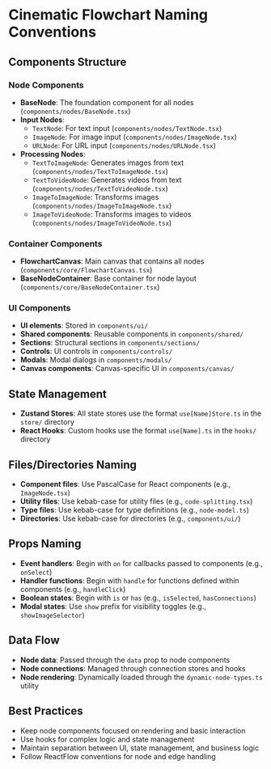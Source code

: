 # Cinematic Flowchart Naming Conventions

## Components Structure

### Node Components
- **BaseNode**: The foundation component for all nodes (`components/nodes/BaseNode.tsx`)
- **Input Nodes**:
  - `TextNode`: For text input (`components/nodes/TextNode.tsx`)
  - `ImageNode`: For image input (`components/nodes/ImageNode.tsx`) 
  - `URLNode`: For URL input (`components/nodes/URLNode.tsx`)
- **Processing Nodes**:
  - `TextToImageNode`: Generates images from text (`components/nodes/TextToImageNode.tsx`)
  - `TextToVideoNode`: Generates videos from text (`components/nodes/TextToVideoNode.tsx`)
  - `ImageToImageNode`: Transforms images (`components/nodes/ImageToImageNode.tsx`)
  - `ImageToVideoNode`: Transforms images to videos (`components/nodes/ImageToVideoNode.tsx`)

### Container Components
- **FlowchartCanvas**: Main canvas that contains all nodes (`components/core/FlowchartCanvas.tsx`)
- **BaseNodeContainer**: Base container for node layout (`components/core/BaseNodeContainer.tsx`)

### UI Components
- **UI elements**: Stored in `components/ui/`
- **Shared components**: Reusable components in `components/shared/`
- **Sections**: Structural sections in `components/sections/`
- **Controls**: UI controls in `components/controls/`
- **Modals**: Modal dialogs in `components/modals/`
- **Canvas components**: Canvas-specific UI in `components/canvas/`

## State Management
- **Zustand Stores**: All state stores use the format `use[Name]Store.ts` in the `store/` directory
- **React Hooks**: Custom hooks use the format `use[Name].ts` in the `hooks/` directory

## Files/Directories Naming
- **Component files**: Use PascalCase for React components (e.g., `ImageNode.tsx`)
- **Utility files**: Use kebab-case for utility files (e.g., `code-splitting.tsx`)
- **Type files**: Use kebab-case for type definitions (e.g., `node-model.ts`)
- **Directories**: Use kebab-case for directories (e.g., `components/ui/`)

## Props Naming
- **Event handlers**: Begin with `on` for callbacks passed to components (e.g., `onSelect`)
- **Handler functions**: Begin with `handle` for functions defined within components (e.g., `handleClick`)
- **Boolean states**: Begin with `is` or `has` (e.g., `isSelected`, `hasConnections`)
- **Modal states**: Use `show` prefix for visibility toggles (e.g., `showImageSelector`)

## Data Flow
- **Node data**: Passed through the `data` prop to node components
- **Node connections**: Managed through connection stores and hooks
- **Node rendering**: Dynamically loaded through the `dynamic-node-types.ts` utility

## Best Practices
- Keep node components focused on rendering and basic interaction
- Use hooks for complex logic and state management
- Maintain separation between UI, state management, and business logic
- Follow ReactFlow conventions for node and edge handling 